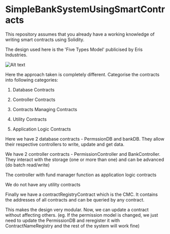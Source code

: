 # SimpleBankSystemUsingSmartContracts

This repository assumes that you already have a working knowledge of writing smart contracts using Solidity. 


The design used here is the 'Five Types Model' publicised by Eris Industries.

![Alt text](https://github.com/harshpokharna/The-5-Types-Model-Simple-Bank-System-Solidity/blob/master/res/application_flow.png "Optional title")

Here the approach taken is completely different. Categorise the contracts into following categories:

1. Database Contracts

2. Controller Contracts

3. Contracts Managing Contracts

4. Utility Contracts

5. Application Logic Contracts

Here we have 2 database contracts - PermssionDB and bankDB. They allow their respective controllers to write, update and get data.

We have 2 controller contracts - PermissionController and BankController. They interact with the storage (one or more than one) and can be advanced (do batch read/write)

The controller with fund manager function as application logic contracts

We do not have any utility contracts

Finally we have a contractRegistryContract which is the CMC. It contains the addresses of all contracts and can be queried by any contract.

This makes the design very modular. Now, we can update a contract without affecting others. (eg. If the permission model is changed, we just need to update the PermissionDB and reregister it with ContractNameRegistry and the rest of the system will work fine)

